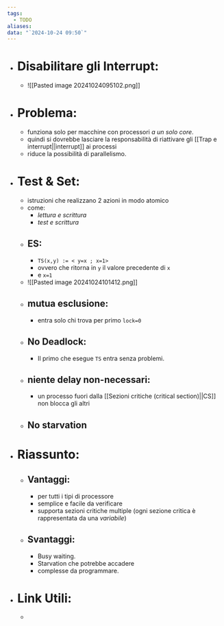 ```yaml
---
tags:
  - TODO
aliases: 
data: "`2024-10-24 09:50`"
---
```

- # Disabilitare gli Interrupt:
	- ![[Pasted image 20241024095102.png]]
- # Problema:
	- funziona solo per macchine con processori _a un solo core_.
	- quindi si dovrebbe lasciare la responsabilità di riattivare gli [[Trap e interrupt||interrupt]] ai processi  
	- riduce la possibilità di parallelismo.  
- # Test & Set:
	- istruzioni che realizzano 2 azioni in modo atomico 
	- come:
		- _lettura e scrittura_ 
		- _test e scrittura_ 
	- ## ES:
		- `TS(x,y) := < y=x ; x=1>`
		- ovvero che ritorna in `y` il valore precedente di `x` 
		- e `x=1` 
	- ![[Pasted image 20241024101412.png]]
	- ## mutua esclusione:
		- entra solo chi trova per primo `lock=0`
	- ## No Deadlock:
		- Il primo che esegue `TS` entra senza problemi.
	- ## niente delay non-necessari:
		- un processo fuori dalla [[Sezioni critiche (critical section)||CS]] non blocca gli altri
	- ## No starvation
- # Riassunto:
	- ## Vantaggi:
		- per tutti i tipi di processore
		- semplice e facile da verificare
		- supporta sezioni critiche multiple (ogni sezione critica è rappresentata da una _variabile_)
	- ## Svantaggi:
		- Busy waiting.
		- Starvation che potrebbe accadere
		- complesse da programmare.
- # Link Utili:
	- 